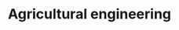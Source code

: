 ---
title: Agricultural engineering
longTitle: 'Agricultural engineering'
tags:
- gccommon
usedFor:
- "[[Agricultural technology]]"
---